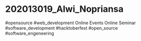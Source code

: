 # 202013019_Alwi_Nopriansa
#opensource
#web_development
Online Events
Online Seminar
#software_development
#hacktoberfest
#open_source
#software_engeneering

